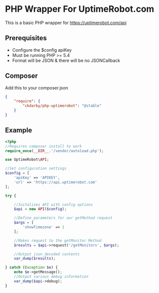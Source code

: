 PHP Wrapper For UptimeRobot.com
==============

This is a basic PHP wrapper for https://uptimerobot.com/api

## Prerequisites
* Configure the $config apiKey
* Must be running PHP >= 5.4
* Format will be JSON & there will be no JSONCallback

## Composer
Add this to your composer.json

```JSON
{
    "require": {
        "ckdarby/php-uptimerobot": "@stable"
    }
}
```

## Example

```PHP
<?php
//Requires composer install to work
require_once(__DIR__.'/vendor/autoload.php');

use UptimeRobot\API;

//Set configuration settings
$config = [
    'apiKey' => 'APIKEY',
    'url' => 'https://api.uptimerobot.com'
];

try {

    //Initalizes API with config options
    $api = new API($config);

    //Define parameters for our getMethod request
    $args = [
        'showTimezone' => 1
    ];

    //Makes request to the getMonitor Method
    $results = $api->request('/getMonitors', $args);

    //Output json_decoded contents
    var_dump($results);

} catch (Exception $e) {
    echo $e->getMessage();
    //Output various debug information
    var_dump($api->debug);
}

```
